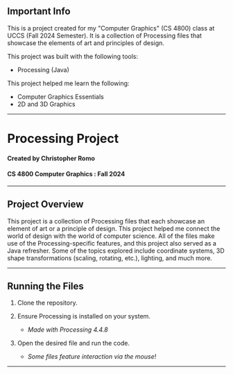 ## Important Info

This is a project created for my "Computer Graphics" (CS 4800) class at UCCS (Fall 2024 Semester). It is a collection of Processing files that showcase the elements of art and principles of design.

This project was built with the following tools:
   - Processing (Java)

This project helped me learn the following:
   - Computer Graphics Essentials
   - 2D and 3D Graphics

---
# Processing Project

#### Created by Christopher Romo
#### CS 4800 Computer Graphics : Fall 2024

---
## Project Overview

This project is a collection of Processing files that each showcase an element of art or a principle of design. This project helped me connect the world of design with the world of computer science. All of the files make use of the Processing-specific features, and this project also served as a Java refresher. Some of the topics explored include coordinate systems, 3D shape transformations (scaling, rotating, etc.), lighting, and much more.

---
## Running the Files

1. Clone the repository.

2. Ensure Processing is installed on your system. 
    - *Made with Processing 4.4.8*

3. Open the desired file and run the code.
    - *Some files feature interaction via the mouse!*

---